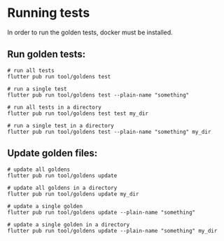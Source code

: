 # Running tests

In order to run the golden tests, docker must be installed.

## Run golden tests:

```
# run all tests
flutter pub run tool/goldens test

# run a single test
flutter pub run tool/goldens test --plain-name "something"

# run all tests in a directory
flutter pub run tool/goldens test test my_dir

# run a single test in a directory
flutter pub run tool/goldens test --plain-name "something" my_dir
```

## Update golden files:

```
# update all goldens
flutter pub run tool/goldens update

# update all goldens in a directory
flutter pub run tool/goldens update my_dir

# update a single golden
flutter pub run tool/goldens update --plain-name "something"

# update a single golden in a directory
flutter pub run tool/goldens update --plain-name "something" my_dir
```
